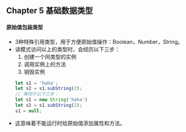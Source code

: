 ## Chapter 5 基础数据类型

#### 原始值包装类型
- 3种特殊引用类型，用于方便原始值操作：Boolean，Number，String。
- 读模式访问以上的类型时，会经历以下三步：
	1. 创建一个同类型的实例
	2. 调用实例上的方法
	3. 销毁实例
	````js
	let s1 = 'haha';
	let s2 = s1.subString(2);
	// 等同于以下三步：
	let s1 = new String('haha')
	let s2 = s1.subString(2);
	s1 = null;
	````
- 这意味着不能运行时给原始值添加属性和方法。